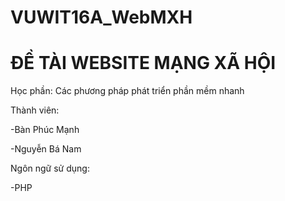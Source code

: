 # VUWIT16A_WebMXH
# ĐỀ TÀI WEBSITE MẠNG XÃ HỘI
Học phần: Các phương pháp phát triển phần mềm nhanh

Thành viên:

-Bàn Phúc Mạnh

-Nguyễn Bá Nam

Ngôn ngữ sử dụng: 

-PHP
